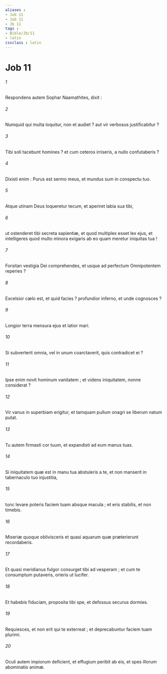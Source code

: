 ```yaml
---
aliases : 
- Job 11
- Job 11
- Jb 11
tags : 
- Bible/Jb/11
- latin
cssclass : latin
---
```


# Job 11

###### 1
Respondens autem Sophar Naamathites, dixit :
###### 2
Numquid qui multa loquitur, non et audiet ? aut vir verbosus justificabitur ?
###### 3
Tibi soli tacebunt homines ? et cum ceteros irriseris, a nullo confutaberis ?
###### 4
Dixisti enim : Purus est sermo meus, et mundus sum in conspectu tuo.
###### 5
Atque utinam Deus loqueretur tecum, et aperiret labia sua tibi,
###### 6
ut ostenderet tibi secreta sapientiæ, et quod multiplex esset lex ejus, et intelligeres quod multo minora exigaris ab eo quam meretur iniquitas tua !
###### 7
Forsitan vestigia Dei comprehendes, et usque ad perfectum Omnipotentem reperies ?
###### 8
Excelsior cælo est, et quid facies ? profundior inferno, et unde cognosces ?
###### 9
Longior terra mensura ejus et latior mari.
###### 10
Si subverterit omnia, vel in unum coarctaverit, quis contradicet ei ?
###### 11
Ipse enim novit hominum vanitatem ; et videns iniquitatem, nonne considerat ?
###### 12
Vir vanus in superbiam erigitur, et tamquam pullum onagri se liberum natum putat.
###### 13
Tu autem firmasti cor tuum, et expandisti ad eum manus tuas.
###### 14
Si iniquitatem quæ est in manu tua abstuleris a te, et non manserit in tabernaculo tuo injustitia,
###### 15
tunc levare poteris faciem tuam absque macula ; et eris stabilis, et non timebis.
###### 16
Miseriæ quoque oblivisceris et quasi aquarum quæ præterierunt recordaberis.
###### 17
Et quasi meridianus fulgor consurget tibi ad vesperam ; et cum te consumptum putaveris, orieris ut lucifer.
###### 18
Et habebis fiduciam, proposita tibi spe, et defossus securus dormies.
###### 19
Requiesces, et non erit qui te exterreat ; et deprecabuntur faciem tuam plurimi.
###### 20
Oculi autem impiorum deficient, et effugium peribit ab eis, et spes illorum abominatio animæ.
